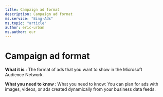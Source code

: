 ```yaml
---
title: Campaign ad format
description: Campaign ad format
ms.service: "Bing-Ads"
ms.topic: "article"
author: eric-urban
ms.author: eur
---
```


# Campaign ad format

**What it is** : The format of ads that you want to show in the Microsoft Audience Network.

**What you need to know** : What you need to know: You can plan for ads with images, videos, or ads created dynamically from your business data feeds.


